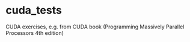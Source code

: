 # cuda_tests
CUDA exercises, e.g. from CUDA book (Programming Massively Parallel Processors 4th edition)
